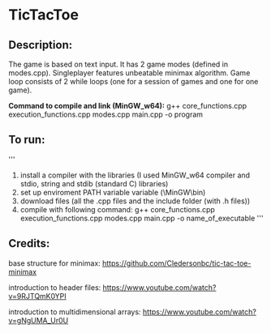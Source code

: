 # TicTacToe

## Description:
The game is based on text input. It has 2 game modes (defined in modes.cpp). Singleplayer features unbeatable minimax algorithm. Game loop consists of 2 while loops (one for a session of games and one for one game).

**Command to compile and link (MinGW_w64):**
g++ core_functions.cpp execution_functions.cpp modes.cpp main.cpp -o program 

## To run:
'''
1. install a compiler with the libraries (I used MinGW_w64 compiler and stdio, string and stdib (standard C) libraries)
2. set up enviroment PATH variable variable (\MinGW\bin)
3. download files (all the .cpp files and the include folder (with .h files))
4. compile with following command:
    g++ core_functions.cpp execution_functions.cpp modes.cpp main.cpp -o name_of_executable
'''

## Credits:
base structure for minimax:
    https://github.com/Cledersonbc/tic-tac-toe-minimax

introduction to header files:
    https://www.youtube.com/watch?v=9RJTQmK0YPI

introduction to multidimensional arrays:
    https://www.youtube.com/watch?v=gNgUMA_Ur0U
    
